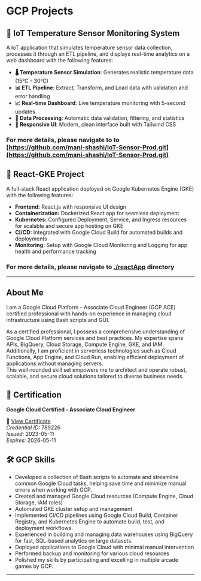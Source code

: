 # GCP Projects

## 🚀 IoT Temperature Sensor Monitoring System

A IoT application that simulates temperature sensor data collection, processes it through an ETL pipeline, and displays real-time analytics on a web dashboard with the following features:

- **🌡️ Temperature Sensor Simulation**: Generates realistic temperature data (15°C - 30°C)
- **📊 ETL Pipeline**: Extract, Transform, and Load data with validation and error handling
- **📈 Real-time Dashboard**: Live temperature monitoring with 5-second updates
- **🔄 Data Processing**: Automatic data validation, filtering, and statistics
- **📱 Responsive UI**: Modern, clean interface built with Tailwind CSS


### For more details, please navigate to  to [https://github.com/mani-shashi/IoT-Sensor-Prod.git](https://github.com/mani-shashi/IoT-Sensor-Prod.git)  

## 🚀 React-GKE Project

A full-stack React application deployed on Google Kubernetes Engine (GKE) with the following features:

- **Frontend:** React.js with responsive UI design
- **Containerization:** Dockerized React app for seamless deployment
- **Kubernetes:** Configured Deployment, Service, and Ingress resources for scalable and secure app hosting on GKE
- **CI/CD:** Integrated with Google Cloud Build for automated builds and deployments
- **Monitoring:** Setup with Google Cloud Monitoring and Logging for app health and performance tracking

### For more details, please navigate to [./reactApp](https://github.com/mani-shashi/cloud-gcp/tree/main/reactApp) directory

---

## About Me
I am a Google Cloud Platform - Associate Cloud Engineer (GCP ACE) certified professional with hands-on experience in managing cloud infrastructure using Bash scripts and GUI. 

As a certified professional, I possess a comprehensive understanding of Google Cloud Platform services and best practices. My expertise spans APIs, BigQuery, Cloud Storage, Compute Engine, GKE, and IAM.  
Additionally, I am proficient in serverless technologies such as Cloud Functions, App Engine, and Cloud Run, enabling efficient deployment of applications without managing servers.  
This well-rounded skill set empowers me to architect and operate robust, scalable, and secure cloud solutions tailored to diverse business needs.  




## 📜 Certification

**Google Cloud Certified - Associate Cloud Engineer**  

🔗 [View Certificate](https://google.accredible.com/1b58e7a9-946b-4f84-8862-072f81da98fd)  
*Credential ID:* 789226  
*Issued:* 2023-05-11  
*Expires:* 2026-05-11 



## 🛠️ GCP Skills


- Developed a collection of Bash scripts to automate and streamline common Google Cloud tasks, helping save time and minimize manual errors when working with GCP.
- Created and managed Google Cloud resources (Compute Engine, Cloud Storage, IAM roles)
- Automated GKE cluster setup and management
- Implemented CI/CD pipelines using Google Cloud Build, Container Registry, and Kubernetes Engine to automate build, test, and deployment workflows.
- Experienced in building and managing data warehouses using BigQuery for fast, SQL-based analytics on large datasets.
- Deployed applications to Google Cloud with minimal manual intervention
- Performed backup and monitoring for various cloud resources
- Polished my skills by participating and excelling in multiple arcade games by GCP.  



---
